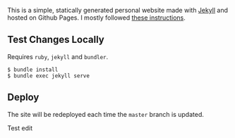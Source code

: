 
This is a simple, statically generated personal website made with [Jekyll](https://jekyllrb.com/) and hosted on Github Pages.
I mostly followed [these instructions](https://docs.github.com/en/pages/setting-up-a-github-pages-site-with-jekyll).

## Test Changes Locally

Requires `ruby`, `jekyll` and `bundler`. 

```
$ bundle install
$ bundle exec jekyll serve
```

## Deploy

The site will be redeployed each time the `master` branch is updated. 


Test edit
